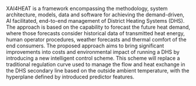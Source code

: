 XAI4HEAT is a framework encompassing the methodology, system architecture, models, data and software for achieving the demand-driven, AI facilitated, end-to-end management of District Heating Systems (DHS). The approach is based on the capability to forecast the future heat demand, where those forecasts consider historical data of transmitted heat energy, human operator procedures, weather forecasts and thermal comfort of the end consumers. The proposed approach aims to bring significant improvements into costs and environmental impact of running a DHS by introducing a new intelligent control scheme. This scheme will replace a traditional regulation curve used to manage the flow and heat exchange in the DHS secondary line based on the outside ambient temperature, with the hyperplane defined by introduced predictor features.
